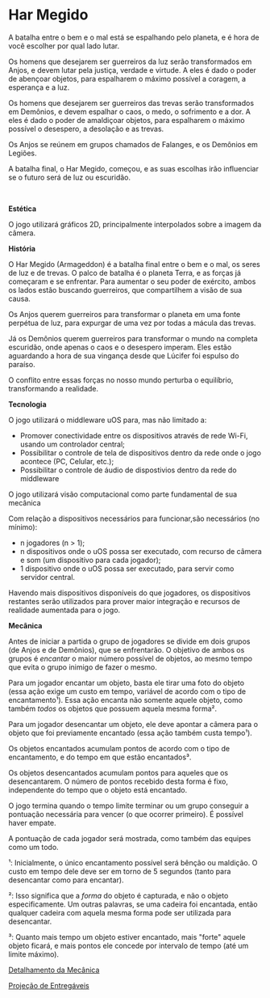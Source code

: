 Har Megido
==========


A batalha entre o bem e o mal está se espalhando pelo planeta, e é hora de você escolher por qual lado lutar.

Os homens que desejarem ser guerreiros da luz serão transformados em Anjos, e devem lutar pela justiça, verdade e virtude.
A eles é dado o poder de abençoar objetos, para espalharem o máximo possível a coragem, a esperança e a luz.

Os homens que desejarem ser guerreiros das trevas serão transformados em Demônios, e devem espalhar o caos, o medo, o sofrimento e a dor.
A eles é dado o poder de amaldiçoar objetos, para espalharem o máximo possível o desespero, a desolação e as trevas.

Os Anjos se reúnem em grupos chamados de Falanges, e os Demônios em Legiões.

A batalha final, o Har Megido, começou, e as suas escolhas irão influenciar se o futuro será de luz ou escuridão.  

<br/>

**Estética**

O jogo utilizará gráficos 2D, principalmente interpolados sobre a imagem da câmera. 


**História**

O Har Megido (Armageddon) é a batalha final entre o bem e o mal, os seres de luz e de trevas. 
O palco de batalha é o planeta Terra, e as forças já começaram e se enfrentar. Para aumentar o seu poder
de exército, ambos os lados estão buscando guerreiros, que compartilhem a visão de sua causa. 

Os Anjos querem guerreiros para transformar o planeta em uma fonte perpétua de luz, para expurgar de 
uma vez por todas a mácula das trevas.

Já os Demônios querem guerreiros para transformar o mundo na completa escuridão, onde apenas o caos e o desespero
imperam. Eles estão aguardando a hora de sua vingança desde que Lúcifer foi espulso do paraíso.


O conflito entre essas forças no nosso mundo perturba o equilíbrio, transformando a realidade.   


**Tecnologia**

O jogo utilizará o middleware uOS para, mas não limitado a:
- Promover conectividade entre os dispositivos através de rede Wi-Fi, usando um controlador central;
- Possibilitar o controle de tela de dispositivos dentro da rede onde o jogo acontece (PC, Celular, etc.);
- Possibilitar o controle de áudio de dispostivios dentro da rede do middleware

O jogo utilizará visão computacional como parte fundamental de sua mecânica

Com relação a dispositivos necessários para funcionar,são necessários (no mínimo):
- n jogadores (n > 1);
- n dispositivos onde o uOS possa ser executado, com recurso de câmera e som (um dispositivo para cada jogador);
- 1 dispositivo onde o uOS possa ser executado, para servir como servidor central.

Havendo mais dispositivos disponíveis do que jogadores, os dispositivos restantes serão utilizados para prover maior integração e recursos de realidade aumentada para o jogo.

**Mecânica**

Antes de iniciar a partida o grupo de jogadores se divide em dois grupos (de Anjos e de Demônios), que se enfrentarão.
O objetivo de ambos os grupos é *encantar* o maior número possível de objetos, ao mesmo tempo que evita o grupo inimigo de fazer o mesmo.

Para um jogador encantar um objeto, basta ele tirar uma foto do objeto (essa ação exige um custo em tempo, variável de acordo com o tipo de encantamento¹). Essa ação encanta não somente aquele objeto, como também *todos* os objetos que possuem aquela mesma forma².

Para um jogador desencantar um objeto, ele deve apontar a câmera para o objeto que foi previamente encantado (essa ação também custa tempo¹).

Os objetos encantados acumulam pontos de acordo com o tipo de encantamento, e do tempo em que estão encantados³.

Os objetos desencantados acumulam pontos para aqueles que os desencantarem. O número de pontos recebido desta forma é fixo, independente do tempo que o objeto está encantado.

O jogo termina quando o tempo limite terminar ou um grupo conseguir a pontuação necessária para vencer (o que ocorrer primeiro). É possível haver empate.

A pontuação de cada jogador será mostrada, como também das equipes como um todo.


¹: Inicialmente, o único encantamento possível será bênção ou maldição. O custo em tempo dele deve ser em torno de 5 segundos (tanto para desencantar como para encantar).

²: Isso significa que a *forma* do objeto é capturada, e não o objeto especificamente. Um outras palavras, se uma cadeira foi encantada, então qualquer cadeira com aquela mesma forma pode ser utilizada para desencantar.

³: Quanto mais tempo um objeto estiver encantado, mais "forte" aquele objeto ficará, e mais pontos ele concede por intervalo de tempo (até um limite máximo).

[Detalhamento da Mecânica](https://github.com/vvgaming/HarMegido/blob/master/iteracoes.md) 

[Projeção de Entregáveis](https://github.com/vvgaming/HarMegido/blob/master/iteracoes.md)
